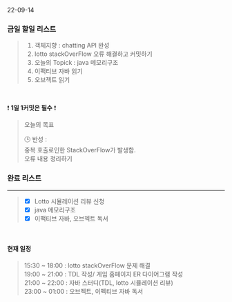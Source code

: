 22-09-14
### 금일 할일 리스트


>  1. 객체지향 : chatting API 완성
>  2. lotto stackOverFlow 오류 해결하고 커밋하기   
>  3. 오늘의 Topick : java 메모리구조
>  4. 이팩티브 자바 읽기
>  5. 오브젝트 읽기


<br/>

❗ **1일 1커밋은 필수** ❗

> 오늘의 목표
>
> 🕒 반성 :   
> 중복 호출로인한 StackOverFlow가 발생함.   
> 오류 내용 정리하기

### 완료 리스트

---
>- [X] Lotto 시뮬레이션 리뷰 신청
>- [X] java 메모리구조
>- [X] 이팩티브 자바, 오브젝트 독서

<br>

#### 현재 일정
> 15:30 ~ 18:00 : lotto stackOverFlow 문제 해결   
> 19:00 ~ 21:00 : TDL 작성/ 게임 홈페이지 ER 다이어그램 작성   
> 21:00 ~ 22:00 : 자바 스터디(TDL, lotto 시뮬레이션 리뷰)   
> 23:00 ~ 01:00 : 오브젝트, 이펙티브 자바 독서